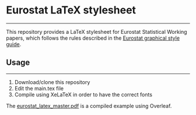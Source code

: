 # Eurostat LaTeX stylesheet
-----------------------
This repository provides a LaTeX stylesheet for Eurostat Statistical Working papers, which follows the rules described in the [Eurostat graphical style guide](https://ec.europa.eu/eurostat/documents/4187653/7192088/STYLE_GUIDE_2016.pdf).

## Usage
-----------------------
1. Download/clone this repository
 2. Edit the main.tex file
 3. Compile using XeLaTeX in order to have the correct fonts


The [eurostat_latex_master.pdf](eurostat_latex_master.pdf) is a compiled example using Overleaf.

